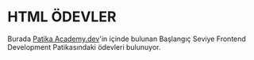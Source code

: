 # HTML ÖDEVLER
Burada [Patika Academy.dev](https://academy.patika.dev/dashboard)'in içinde bulunan Başlangıç Seviye Frontend Development Patikasındaki ödevleri bulunuyor.